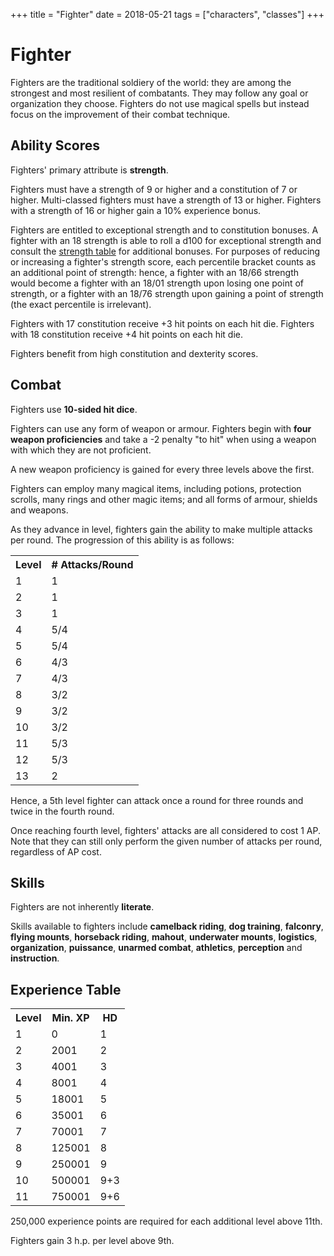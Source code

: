 +++
title = "Fighter"
date = 2018-05-21
tags = ["characters", "classes"]
+++

# Fighter

Fighters are the traditional soldiery of the world: they are among the strongest and most resilient of combatants.
They may follow any goal or organization they choose.
Fighters do not use magical spells but instead focus on the improvement of their combat technique.

## Ability Scores

Fighters' primary attribute is **strength**.

Fighters must have a strength of 9 or higher and a constitution of 7 or higher.
Multi-classed fighters must have a strength of 13 or higher.
Fighters with a strength of 16 or higher gain a 10% experience bonus.

Fighters are entitled to exceptional strength and to constitution bonuses.
A fighter with an 18 strength is able to roll a d100 for exceptional strength and consult the [strength table](./wiki/characters/ability-scores) for additional bonuses.
For purposes of reducing or increasing a fighter's strength score, each percentile bracket counts as an additional point of strength: hence, a fighter with an 18/66 strength would become a fighter with an 18/01 strength upon losing one point of strength, or a fighter with an 18/76 strength upon gaining a point of strength (the exact percentile is irrelevant).

Fighters with 17 constitution receive +3 hit points on each hit die.
Fighters with 18 constitution receive +4 hit points on each hit die.

Fighters benefit from high constitution and dexterity scores.

## Combat

Fighters use **10-sided hit dice**.

Fighters can use any form of weapon or armour.
Fighters begin with **four weapon proficiencies** and take a -2 penalty "to hit" when using a weapon with which they are not proficient.

A new weapon proficiency is gained for every three levels above the first.

Fighters can employ many magical items, including potions, protection scrolls, many rings and other magic items; and all forms of armour, shields and weapons.

As they advance in level, fighters gain the ability to make multiple attacks per round.
The progression of this ability is as follows:

<table>
<tr><th>Level</th> <th># Attacks/Round</th></tr>
<tr><td>1</td><td>1</td></tr>
<tr><td>2</td><td>1</td></tr>
<tr><td>3</td><td>1</td></tr>
<tr><td>4</td><td>5/4</td></tr>
<tr><td>5</td><td>5/4</td></tr>
<tr><td>6</td><td>4/3</td></tr>
<tr><td>7</td><td>4/3</td></tr>
<tr><td>8</td><td>3/2</td></tr>
<tr><td>9</td><td>3/2</td></tr>
<tr><td>10</td><td>3/2</td></tr>
<tr><td>11</td><td>5/3</td></tr>
<tr><td>12</td><td>5/3</td></tr>
<tr><td>13</td><td>2</td></tr>
</table>

Hence, a 5th level fighter can attack once a round for three rounds and twice in the fourth round.

Once reaching fourth level, fighters' attacks are all considered to cost 1 AP.
Note that they can still only perform the given number of attacks per round, regardless of AP cost.

## Skills

Fighters are not inherently **literate**.

Skills available to fighters include **camelback riding**, **dog training**, **falconry**, **flying mounts**, **horseback riding**, **mahout**, **underwater mounts**, **logistics**, **organization**, **puissance**, **unarmed combat**, **athletics**, **perception** and **instruction**.

## Experience Table

<table>
<tr><th>Level</th><th>Min. XP</th><th>HD</th></tr>
<tr><td>1</td><td>0</td><td>1</td></tr>
<tr><td>2</td><td>2001</td><td>2</td></tr>
<tr><td>3</td><td>4001</td><td>3</td></tr>
<tr><td>4</td><td>8001</td><td>4</td></tr>
<tr><td>5</td><td>18001</td><td>5</td></tr>
<tr><td>6</td><td>35001</td><td>6</td></tr>
<tr><td>7</td><td>70001</td><td>7</td></tr>
<tr><td>8</td><td>125001</td><td>8</td></tr>
<tr><td>9</td><td>250001</td><td>9</td></tr>
<tr><td>10</td><td>500001</td><td>9+3</td></tr>
<tr><td>11</td><td>750001</td><td>9+6</td></tr>
</table>

250,000 experience points are required for each additional level above 11th.

Fighters gain 3 h.p. per level above 9th.


